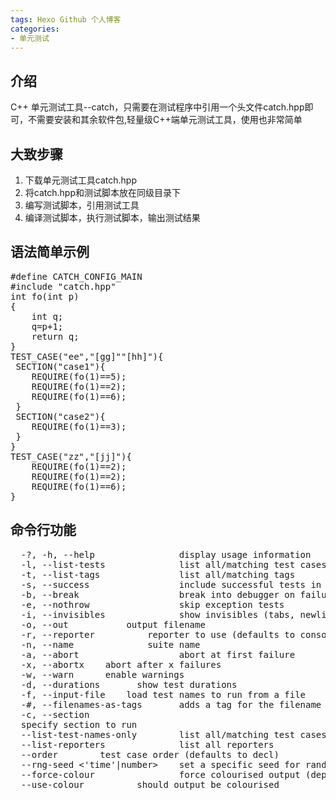 ```yaml
---
tags: Hexo Github 个人博客
categories:
- 单元测试
---
```

## 介绍
C++ 单元测试工具--catch，只需要在测试程序中引用一个头文件catch.hpp即可，不需要安装和其余软件包,轻量级C++端单元测试工具，使用也非常简单

## 大致步骤
1. 下载单元测试工具catch.hpp
2. 将catch.hpp和测试脚本放在同级目录下
3. 编写测试脚本，引用测试工具
4. 编译测试脚本，执行测试脚本，输出测试结果

## 语法简单示例
<pre>
#define CATCH_CONFIG_MAIN
#include "catch.hpp"
int fo(int p)
{
    int q;
    q=p+1;
    return q;
}
TEST_CASE("ee","[gg]""[hh]"){
 SECTION("case1"){	
    REQUIRE(fo(1)==5);
    REQUIRE(fo(1)==2);
    REQUIRE(fo(1)==6);
 }
 SECTION("case2"){
	REQUIRE(fo(1)==3);
 }
}
TEST_CASE("zz","[jj]"){
	REQUIRE(fo(1)==2);
    REQUIRE(fo(1)==2);
	REQUIRE(fo(1)==6);
}
</pre>
## 命令行功能
<pre>
  -?, -h, --help                display usage information
  -l, --list-tests              list all/matching test cases
  -t, --list-tags               list all/matching tags
  -s, --success                 include successful tests in output
  -b, --break                   break into debugger on failure
  -e, --nothrow                 skip exception tests
  -i, --invisibles              show invisibles (tabs, newlines)
  -o, --out <filename>          output filename
  -r, --reporter <name>         reporter to use (defaults to console)
  -n, --name <name>             suite name
  -a, --abort                   abort at first failure
  -x, --abortx <no. failures>   abort after x failures
  -w, --warn <warning name>     enable warnings
  -d, --durations <yes|no>      show test durations
  -f, --input-file <filename>   load test names to run from a file
  -#, --filenames-as-tags       adds a tag for the filename
  -c, --section <section name>  specify section to run
  --list-test-names-only        list all/matching test cases names only
  --list-reporters              list all reporters
  --order <decl|lex|rand>       test case order (defaults to decl)
  --rng-seed <'time'|number>    set a specific seed for random numbers
  --force-colour                force colourised output (deprecated)
  --use-colour <yes|no>         should output be colourised

  </pre>